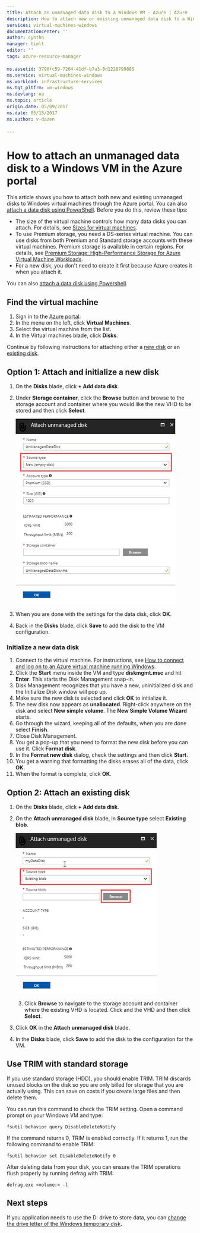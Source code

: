 ```yaml
---
title: Attach an unmanaged data disk to a Windows VM - Azure | Azure
description: How to attach new or existing unmanaged data disk to a Windows VM in the Azure Portal using the Resource Manager deployment model.
services: virtual-machines-windows
documentationcenter: ''
author: cynthn
manager: timlt
editor: ''
tags: azure-resource-manager

ms.assetid: 3790fc59-7264-41df-b7a3-8d1226799885
ms.service: virtual-machines-windows
ms.workload: infrastructure-services
ms.tgt_pltfrm: vm-windows
ms.devlang: na
ms.topic: article
origin.date: 05/09/2017
ms.date: 05/15/2017
ms.author: v-dazen

---
```

# How to attach an unmanaged data disk to a Windows VM in the Azure portal

This article shows you how to attach both new and existing unmanaged disks to Windows virtual machines through the Azure portal. You can also [attach a data disk using PowerShell](./attach-disk-ps.md). Before you do this, review these tips:

* The size of the virtual machine controls how many data disks you can attach. For details, see [Sizes for virtual machines](sizes.md).
* To use Premium storage, you need a DS-series virtual machine. You can use disks from both Premium and Standard storage accounts with these virtual machines. Premium storage is available in certain regions. For details, see [Premium Storage: High-Performance Storage for Azure Virtual Machine Workloads](../../storage/storage-premium-storage.md?toc=%2fvirtual-machines%2fwindows%2ftoc.json).
* For a new disk, you don't need to create it first because Azure creates it when you attach it.

You can also [attach a data disk using Powershell](attach-disk-ps.md).

## Find the virtual machine
1. Sign in to the [Azure portal](https://portal.azure.cn/).
2. In the menu on the left, click **Virtual Machines**.
3. Select the virtual machine from the list.
4. In the Virtual machines blade, click **Disks**.

Continue by following instructions for attaching either a [new disk](#option-1-attach-and-initialize-a-new-disk) or an [existing disk](#option-2-attach-an-existing-disk).

## Option 1: Attach and initialize a new disk
1. On the **Disks** blade, click **+ Add data disk**.
3. Under **Storage container**, click the **Browse** button and browse to the storage account and container where you would like the new VHD to be stored and then click **Select**. 

   ![Review disk settings](./media/attach-disk-portal/attach-empty-unmanaged.png)

3. When you are done with the settings for the data disk, click **OK**.
4. Back in the **Disks** blade, click **Save** to add the disk to the VM configuration.

### Initialize a new data disk

1. Connect to the virtual machine. For instructions, see [How to connect and log on to an Azure virtual machine running Windows](connect-logon.md?toc=%2fvirtual-machines%2fwindows%2ftoc.json).
1. Click the **Start** menu inside the VM and type **diskmgmt.msc** and hit **Enter**. This starts the Disk Management snap-in.
2. Disk Management recognizes that you have a new, uninitialized disk and the Initialize Disk window will pop up.
3. Make sure the new disk is selected and click **OK** to initialize it.
4. The new disk now appears as **unallocated**. Right-click anywhere on the disk and select **New simple volume**. The **New Simple Volume Wizard** starts.
5. Go through the wizard, keeping all of the defaults, when you are done select **Finish**.
6. Close Disk Management.
7. You get a pop-up that you need to format the new disk before you can use it. Click **Format disk**.
8. In the **Format new disk** dialog, check the settings and then click **Start**.
9. You get a warning that formatting the disks erases all of the data, click **OK**.
10. When the format is complete, click **OK**.

## Option 2: Attach an existing disk
1. On the **Disks** blade, click **+ Add data disk**.
2. On the **Attach unmanaged disk** blade, in **Source type** select **Existing blob**.

    ![Review disk settings](./media/attach-disk-portal/attach-existing-unmanaged.png)

    3. Click **Browse** to navigate to the storage account and container where the existing VHD is located. Click and the VHD and then click **Select**.
4. Click **OK** in the **Attach unmanaged disk** blade.
5. In the **Disks** blade, click **Save** to add the disk to the configuration for the VM.

## Use TRIM with standard storage

If you use standard storage (HDD), you should enable TRIM. TRIM discards unused blocks on the disk so you are only billed for storage that you are actually using. This can save on costs if you create large files and then delete them. 

You can run this command to check the TRIM setting. Open a command prompt on your Windows VM and type:

```
fsutil behavior query DisableDeleteNotify
```

If the command returns 0, TRIM is enabled correctly. If it returns 1, run the following command to enable TRIM:

```
fsutil behavior set DisableDeleteNotify 0
```

After deleting data from your disk, you can ensure the TRIM operations flush properly by running defrag with TRIM:

```
defrag.exe <volume:> -l
```

## Next steps
If you application needs to use the D: drive to store data, you can [change the drive letter of the Windows temporary disk](change-drive-letter.md?toc=%2fvirtual-machines%2fwindows%2fclassic%2ftoc.json).
